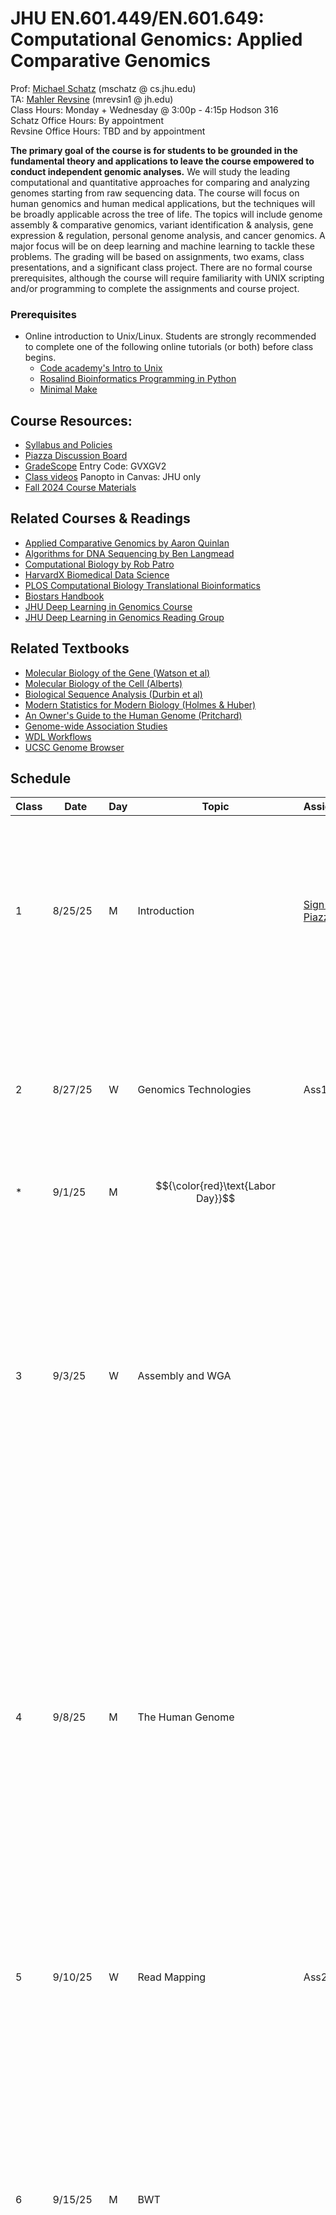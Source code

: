 # JHU EN.601.449/EN.601.649: Computational Genomics: Applied Comparative Genomics
Prof: [Michael Schatz](http://schatz-lab.org) (mschatz @ cs.jhu.edu) <br>
TA: [Mahler Revsine](https://www.linkedin.com/in/mahler-revsine-5b6598172/) (mrevsin1 @ jh.edu) <br>
Class Hours: Monday + Wednesday @ 3:00p - 4:15p Hodson 316 <br>
Schatz Office Hours: By appointment <br>
Revsine Office Hours: TBD and by appointment <br>

**The primary goal of the course is for students to be grounded in the fundamental theory and applications to leave the course empowered to conduct independent genomic analyses.** 
We will study the leading computational and quantitative approaches for comparing and analyzing genomes starting from raw sequencing data. The course will focus on human genomics and human medical applications, but the techniques will be broadly applicable across the tree of life. The topics will include genome assembly & comparative genomics, variant identification & analysis, gene expression & regulation, personal genome analysis, and cancer genomics. A major focus will be on deep learning and machine learning to tackle these problems. The grading will be based on assignments, two exams, class presentations, and a significant class project. There are no formal course prerequisites, although the course will require familiarity with UNIX scripting and/or programming to complete the assignments and course project. 

### Prerequisites
- Online introduction to Unix/Linux. Students are strongly recommended to complete one of the following online tutorials (or both) before class begins. 
  - [Code academy's Intro to Unix](https://www.codecademy.com/en/courses/learn-the-command-line/lessons/environment/exercises/bash-profile)
  - [Rosalind Bioinformatics Programming in Python](http://rosalind.info/problems/locations/)
  - [Minimal Make](http://kbroman.org/minimal_make/)

## Course Resources:
- [Syllabus and Policies](https://github.com/schatzlab/appliedgenomics2025/tree/master/policies)
- [Piazza Discussion Board](https://piazza.com/class/meogfdbmu7x7hf)
- [GradeScope](https://www.gradescope.com/courses/1097756) Entry Code: GVXGV2
- [Class videos](https://jhu.instructure.com/courses/107078/external_tools/10295) Panopto in Canvas: JHU only
- [Fall 2024 Course Materials](https://github.com/schatzlab/appliedgenomics2024)


## Related Courses & Readings
- [Applied Comparative Genomics by Aaron Quinlan](https://github.com/quinlan-lab/applied-computational-genomics)
- [Algorithms for DNA Sequencing by Ben Langmead](https://www.langmead-lab.org/teaching.html)
- [Computational Biology by Rob Patro](https://rob-p.github.io/CSE549F16/lectures/)
- [HarvardX Biomedical Data Science](http://genomicsclass.github.io/book/)
- [PLOS Computational Biology Translational Bioinformatics](http://collections.plos.org/translational-bioinformatics)
- [Biostars Handbook](https://www.biostarhandbook.com/)
- [JHU Deep Learning in Genomics Course](https://www.stephaniehicks.com/blog/course-deep-learning-genetics-genomics/)
- [JHU Deep Learning in Genomics Reading Group](https://github.com/JHU-Deep-Learning-in-Genomics/Journal_Club)

## Related Textbooks
- [Molecular Biology of the Gene (Watson et al)](https://www.amazon.com/Molecular-Biology-Gene-James-Watson/dp/0321762436/ref=pd_lpo_sbs_14_t_0?_encoding=UTF8&psc=1&refRID=R6A5BW06E5RJB7GVSNPY)
- [Molecular Biology of the Cell (Alberts)](https://www.ncbi.nlm.nih.gov/books/NBK21054/)
- [Biological Sequence Analysis (Durbin et al)](https://www.amazon.com/Biological-Sequence-Analysis-Probabilistic-Proteins/dp/0521629713)
- [Modern Statistics for Modern Biology (Holmes & Huber)](https://www.huber.embl.de/msmb/index.html)
- [An Owner's Guide to the Human Genome (Pritchard)](https://web.stanford.edu/group/pritchardlab/HGbook.html)
- [Genome-wide Association Studies](https://www.mv.helsinki.fi/home/mjxpirin/GWAS_course/)
- [WDL Workflows](https://jhudatascience.org/AnVIL_Book_WDL/index.html)
- [UCSC Genome Browser](https://genome.ucsc.edu/training/education/)



## Schedule

| Class | Date     | Day | Topic                                                           | Assignments                                                        | Readings                                                                                                                                                                                                                                                                                                                                                                                                                                                                                                                                                                                                                                                                                                                                                                                                                                                                                                                                                                    |
| ----- | -------- | --- | --------------------------------------------------------------- | ------------------------------------------------------------------ | --------------------------------------------------------------------------------------------------------------------------------------------------------------------------------------------------------------------------------------------------------------------------------------------------------------------------------------------------------------------------------------------------------------------------------------------------------------------------------------------------------------------------------------------------------------------------------------------------------------------------------------------------------------------------------------------------------------------------------------------------------------------------------------------------------------------------------------------------------------------------------------------------------------------------------------------------------------------------- |
| 1     | 8/25/25  | M   | Introduction                                                    | [Sign up for Piazza](https://piazza.com/jhu/fall2025/600449600649) | \* [Molecular Structure of Nucleic Acid (Watson and Crick, 1953, Nature)](http://www.nature.com/nature/dna50/watsoncrick.pdf) <br> \* [Biological data sciences in genome research (Schatz, 2015, Genome Research)](http://genome.cshlp.org/content/25/10/1417.full) <br> \* [Big Data: Astronomical or Genomical? (Stephens et al, 2015, PLOS Biology)](http://journals.plos.org/plosbiology/article?id=10.1371/journal.pbio.1002195)                                                                                                                                                                                                                                                                                                                                                                                                                                                                                                                                      |
| 2     | 8/27/25  | W   | Genomics Technologies                                           | Ass1                                                               | \* [Coming of age: ten years of next-generation sequencing technologies (Goodwin et al, 2016, Nature Reviews Genetics)](http://www.nature.com/nrg/journal/v17/n6/full/nrg.2016.49.html) <br> \* [Guide to k-mer approaches for genomics across the tree of life (Jenike et al., 2024, arXiv)](https://arxiv.org/abs/2404.01519)                                                                                                                                                                                                                                                                                                                                                                                                                                                                                                                                                                                                                                             |
| \*    | 9/1/25   | M   | $${\color{red}\text{Labor Day}}$$                                                       |                                                                    |                                                                                                                                                                                                                                                                                                                                                                                                                                                                                                                                                                                                                                                                                                                                                                                                                                                                                                                                                                             |
| 3     | 9/3/25   | W   | Assembly and WGA                                                |                                                                    | \* [Toward simplifying and accurately formulating fragment assembly. (Myers, 1995, J. Comp. Bio.)](http://citeseerx.ist.psu.edu/viewdoc/download?doi=10.1.1.52.6330&rep=rep1&type=pdf) <br> \* [Velvet: Algorithms for de novo short read assembly using de Bruijn graphs (Zerbino and Birney, 2008, Genome Research)](http://genome.cshlp.org/content/18/5/821.full) <br> \* [SPAdes: A New Genome Assembly Algorithm and Its Applications to Single-Cell Sequencing (Bankevich, et al. 2012, J Comput Biol)](https://www.ncbi.nlm.nih.gov/pmc/articles/PMC3342519/) <br> \* [MUMmer: Alignment of Whole Genomes (Delcher et al, 1999, NAR)](http://mummer.sourceforge.net/MUMmer.pdf)                                                                                                                                                                                                                                                                                     |
| 4     | 9/8/25   | M   | The Human Genome                                                |                                                                    | \* [The complete sequence of a human genome (Nurk et al, Science 2012)](https://www.science.org/doi/10.1126/science.abj6987) <br> \* [Approaching complete genomes, transcriptomes and epi-omes with accurate long-read sequencing (Kovaka et al, 2023, Nature Methods](https://www.nature.com/articles/s41592-022-01716-8) <br> \* [A draft human pangenome reference (Liao et al, 2023, Nature)](https://www.nature.com/articles/s41586-023-05896-x) <br> \* [Beyond the Human Genome Project: The Age of Complete Human Genome Sequences and Pangenome References (Taylor et al., 2024, Annual Review of Genomics and Human Genetics)](https://www.annualreviews.org/content/journals/10.1146/annurev-genom-021623-081639)                                                                                                                                                                                                                                               |
| 5     | 9/10/25  | W   | Read Mapping                                                    | Ass2                                                               | \* [How to map billions of short reads onto genomes (Trapnell and Salzberg, 2009, Nature Biotech)](http://www.nature.com/nbt/journal/v27/n5/full/nbt0509-455.html) <br> \* [Sapling: Accelerating Suffix Array Queries with Learned Data Models (Kirsche et al, 2020, Bioinformatics)](https://academic.oup.com/bioinformatics/article/37/6/744/5941464)                                                                                                                                                                                                                                                                                                                                                                                                                                                                                                                                                                                                                    |
| 6     | 9/15/25  | M   | BWT                                                             |                                                                    | \* [Bowtie: Ultrafast and memory-efficient alignment of short DNA sequences to the human genome (Langmead et al, 2009, Genome Biology)](https://genomebiology.biomedcentral.com/articles/10.1186/gb-2009-10-3-r25) <br> \* [BWA-MEM: Aligning sequence reads, clone sequences and assembly contigs with BWA-MEM (Li, 2013, arXiv)](https://arxiv.org/abs/1303.3997) <br> \* [Minimap2: pairwise alignment for nucleotide sequences (Li, Bioinformatics, 2018)](https://academic.oup.com/bioinformatics/article/34/18/3094/4994778)                                                                                                                                                                                                                                                                                                                                                                                                                                          |
| 7     | 9/17/25  | W   | Variant Analysis                                                |                                                                    | \* [Haplotype-based variant detection from short-read sequencing (Garrison and Marth, arXiv, 2012)](https://arxiv.org/abs/1207.3907) <br> \* [The Genome Analysis Toolkit: A MapReduce framework for analyzing next-generation DNA sequencing data (McKenna et al, 2010, Genome Research)](https://www.ncbi.nlm.nih.gov/pmc/articles/PMC2928508/) <br> \* [A universal SNP and small-indel variant caller using deep neural networks (Poplin et al, 2018, Nature Biotechnology](https://www.nature.com/articles/nbt.4235) <br> \* [SAM/BAM/Samtools: The Sequence Alignment/Map format and SAMtools (Li et al, 2009, Bioinformatics)](https://academic.oup.com/bioinformatics/article/25/16/2078/204688/The-Sequence-Alignment-Map-format-and-SAMtools) <br> \* [IGV: Integrative genomics viewer (Robinson et al, 2011, Nature Biotech)](http://www.nature.com/nbt/journal/v29/n1/full/nbt.1754.html)                                                                      |
| 8     | 9/22/25  | M   | Intro to ML                                                     |                                                                    | \* [What are decision trees? (Kingsford and Salzberg, 2008, Nature Biotechnology)](https://www.nature.com/articles/nbt0908-1011.pdf?origin=ppub) <br> \* [What is a hidden Markov model? (Eddy, 2004, Nature Biotechnology)](http://www.nature.com/nbt/journal/v22/n10/full/nbt1004-1315.html) <br> \* [Deep learning in biomedicine (Wainberg et al, 2018, Nature Biotechnology)](https://www.nature.com/articles/nbt.4233) <br> \* [Visualizing Data Using t-SNE](https://www.youtube.com/watch?v=RJVL80Gg3lA)                                                                                                                                                                                                                                                                                                                                                                                                                                                            |
| 9     | 9/24/25  | W   | CNN + DeepVariant                                               | Ass3                                                               | \* [ImageNet Classification with Deep Convolutional Neural Networks (Krizhevsky et al., 2012, NIPS)](https://papers.nips.cc/paper_files/paper/2012/hash/c399862d3b9d6b76c8436e924a68c45b-Abstract.html) <br> \* [A universal SNP and small-indel variant caller using deep neural networks (Poplin et al. 2018, Nature Biotech)](https://www.nature.com/articles/nbt.4235)                                                                                                                                                                                                                                                                                                                                                                                                                                                                                                                                                                                                  |
| 10    | 9/29/25  | M   | Populalation Genetics                                           |                                                                    | \* [An integrated map of genetic variation from 1,092 human genomes (1000 Genomes Consortium, 2012, Nature)](http://www.nature.com/nature/journal/v491/n7422/full/nature11632.html) <br> \* [Analysis of protein-coding genetic variation in 60,706 humans (Let et al, 2016, Nature)](http://www.nature.com/nature/journal/v536/n7616/full/nature19057.html) <br> \* [A Draft Sequence of the Neandertal Genome (Green et al. 2010, Science)](http://science.sciencemag.org/content/328/5979/710.full) <br> \* [Excavating Neandertal and Denisovan DNA from the genomes of Melanesian individuals (Vernot et al. 2016. Science)](http://science.sciencemag.org/content/early/2016/03/16/science.aad9416.full) <br> \* [Inverting the model of genomics data sharing with the NHGRI Genomic Data Science Analysis, Visualization, and Informatics Lab-space (AnVIL) (Schatz et al, 2022, Cell Genomics)](https://www.cell.com/cell-genomics/fulltext/S2666-979X(21)00106-3) |
| 11    | 10/1/25  | W   | Clinical Genomics                                               |                                                                    | \* [Genome-Wide Association Studies (Bush & Moore, 2012, PLOS Comp Bio)](https://doi.org/10.1371/journal.pcbi.1002822) <br> \* [The contribution of de novo coding mutations to autism spectrum disorder (Iossifov et al, 2014, Nature)](https://www.nature.com/nature/journal/v515/n7526/full/nature13908.html)                                                                                                                                                                                                                                                                                                                                                                                                                                                                                                                                                                                                                                                            |
| 12    | 10/6/25  | M   | Review 1                                                        | Project Proposal                                                   |                                                                                                                                                                                                                                                                                                                                                                                                                                                                                                                                                                                                                                                                                                                                                                                                                                                                                                                                                                             |
| 13    | 10/8/25  | W   | $${\color{orange}\text{Exam 1 (In class)}}$$                                              |                                                                    |                                                                                                                                                                                                                                                                                                                                                                                                                                                                                                                                                                                                                                                                                                                                                                                                                                                                                                                                                                             |
| 14    | 10/13/25 | M   | Functional Analysis 1: RNA-seq                                  |                                                                    | \* [RNA-Seq: a revolutionary tool for transcriptomics (Wang et al, 2009. Nature Reviews Genetics)](http://www.nature.com/nrg/journal/v10/n1/full/nrg2484.html)<br> \* [Differential gene and transcript expression analysis of RNA-seq experiments with TopHat and Cufflinks (Trapnell et al, 2012, Nature Protocols)](http://www.nature.com/nprot/journal/v7/n3/full/nprot.2012.016.html)<br> \* [Salmon provides fast and bias-aware quantification of transcript expression (Patro et al, 2017, Nature Methods)](http://www.nature.com/nmeth/journal/vaop/ncurrent/full/nmeth.4197.html)<br> \* [Bismark: a flexible aligner and methylation caller for Bisulfite-Seq applications (Krueger and Andrews, 2011, Bioinformatics)](https://academic.oup.com/bioinformatics/article/27/11/1571/216956/Bismark-a-flexible-aligner-and-methylation-caller)                                                                                                                     |
| 15    | 10/15/25 | W   | Functional Analysis 2: Single Cell Genomics                     | Ass4                                                               | \* [Ginkgo: Interactive analysis and assessment of single-cell copy-number variations (Garvin et al, 2015, Nature Methods)](http://www.nature.com/nmeth/journal/v12/n11/full/nmeth.3578.html) <br> \* [The dynamics and regulators of cell fate decisions are revealed by pseudotemporal ordering of single cells (Trapnell et al, Nature Biotech, 2014)](https://www.nature.com/articles/nbt.2859) <br> \* [Eleven grand challenges in single-cell data science (Lahnemann et al, Genome Biology, 2020)](https://genomebiology.biomedcentral.com/articles/10.1186/s13059-020-1926-6)                                                                                                                                                                                                                                                                                                                                                                                       |
| 16    | 10/20/25 | M   | Functional Analysis 3: Ab initiio gene finding                  |                                                                    | \* [BLAST: Basic Local Alignment Search Tool](http://s3.amazonaws.com/academia.edu.documents/25023760/altschul1990.pdf?AWSAccessKeyId=AKIAIWOWYYGZ2Y53UL3A&Expires=1488914265&Signature=zX6z9PyBMXesvcCdR3PTHVO%2BtFU%3D&response-content-disposition=inline%3B%20filename%3DBasic_local_alignment_search_tool.pdf) <br> \* [Glimmer: Microbial gene identification using interpolated Markov models](http://www.cs.jhu.edu/~genomics/Glimmer/glimmer-nar.pdf) <br> \* [MAKER2: an annotation pipeline and genome-database management tool for second-generation genome projects](http://bmcbioinformatics.biomedcentral.com/articles/10.1186/1471-2105-12-491) <br> \* [BEDTools: a flexible suite of utilities for comparing genomic features (Quinlan & Hall, 2010, Bioinformatics)](https://academic.oup.com/bioinformatics/article/26/6/841/244688/BEDTools-a-flexible-suite-of-utilities-for)                                                                         |
| 17    | 10/22/25 | W   | Functional Analysis 4: Methyl-seq, Chip-seq, and Hi-C           | Prelim report assigned                                             | \* [ChIP-seq and beyond: new and improved methodologies to detect and characterize protein-DNA interactions (Furey, 2012, Nature Reviews Genetics)](http://www.nature.com/nrg/journal/v13/n12/abs/nrg3306.html)<br> \* [PeakSeq enables systematic scoring of ChIP-seq experiments relative to controls (Rozowsky et al. 2009. Nature Biotech)](http://www.nature.com/nbt/journal/v27/n1/full/nbt.1518.html) <br> \* [Comprehensive Mapping of Long-Range Interactions Reveals Folding Principles of the Human Genome (Lieberman-Aiden et al, 2009, Science)](http://science.sciencemag.org/content/326/5950/289)                                                                                                                                                                                                                                                                                                                                                           |
| 18    | 10/27/25 | M   | Functional Analysis 5: Regulatory States, ENCODE, GTEx, RoadMap |                                                                    | \* [An integrated encyclopedia of DNA elements in the human genome (The ENCODE Project Consortium, Nature, 2012)](http://www.nature.com/nature/journal/v489/n7414/full/nature11247.html) <br> \* [Genetic effects on gene expression across human tissues (GTEx Consortium, Nature, 2017)](https://www.nature.com/articles/nature24277) <br> \* [Integrative analysis of 111 reference human epigenomes (Roadmap Epigenome Consortium, Nature, 2015)](https://www.nature.com/articles/nature14248) <br> \* [ChromHMM: automating chromatin-state discovery and characterization (Ernst & Kellis, 2012, Nature Methods)](http://www.nature.com/nmeth/journal/v9/n3/full/nmeth.1906.html) <br> \* [Segway: Unsupervised pattern discovery in human chromatin structure through genomic segmentation (Hoffman et al, 2012, Nature Methods)](http://www.nature.com/nmeth/journal/v9/n5/full/nmeth.1937.html)                                                                    |
| 19    | 10/29/25 | W   | Transformers                                                    | Ass5                                                               | \* [Attention is all you need (Vaswani et al. 2017, arXiv)](https://arxiv.org/abs/1706.03762)                                                                                                                                                                                                                                                                                                                                                                                                                                                                                                                                                                                                                                                                                                                                                                                                                                                                               |
| 20    | 11/3/25  | M   | Enformer + Other DL applications                                |                                                                    | \* [Effective gene expression prediction from sequence by integrating long-range interactions (Avsec et al., 2021, Nature Methods)](https://pubmed.ncbi.nlm.nih.gov/34608324/) <br> \* [Personal transcriptome variation is poorly explained by current genomic deep learning models<br>(Huang et al., 2023, Nature Genetics)](https://www.nature.com/articles/s41588-023-01574-w) <br> \* [Benchmarking of deep neural networks for predicting personal gene expression from DNA sequence highlights shortcomings (Sasse et al., 2023, Nature Genetics)](https://www.nature.com/articles/s41588-023-01524-6)                                                                                                                                                                                                                                                                                                                                                               |
| 21    | 11/5/25  | W   | $${\color{red}\text{Project support day}}$$                                   |                                                                    |                                                                                                                                                                                                                                                                                                                                                                                                                                                                                                                                                                                                                                                                                                                                                                                                                                                                                                                                                                             |
| 22    | 11/10/25 | M   | Review 2                                                        | Final Report Assigned                                              |                                                                                                                                                                                                                                                                                                                                                                                                                                                                                                                                                                                                                                                                                                                                                                                                                                                                                                                                                                             |
| 23    | 11/12/25 | W   | $${\color{orange}\text{Exam 2 (In class)}}$$                                           |                                                                    |                                                                                                                                                                                                                                                                                                                                                                                                                                                                                                                                                                                                                                                                                                                                                                                                                                                                                                                                                                             |
| 24    | 11/17/25 | M   | Wrap up                                                         |                                                                    | \* [Deep Learning Sequence Models for Transcriptional Regulation (Sokolova et al., 2024, Annual Reviews of Genomics and Human Genetics)](https://www.annualreviews.org/content/journals/10.1146/annurev-genom-021623-024727) <br> \* [AlphaFold (Jumper et al, 2021, Nature)](https://www.nature.com/articles/s41586-021-03819-2)                                                                                                                                                                                                                                                                                                                                                                                                                                                                                                                                                                                                                                           |
| 25    | 11/19/25 | W   | In-class presentation                                           |                                                                    |                                                                                                                                                                                                                                                                                                                                                                                                                                                                                                                                                                                                                                                                                                                                                                                                                                                                                                                                                                             |
| \*    | 11/24/25 | M   | $${\color{red}\text{Thanksgiving Break}}$$                                              |                                                                    |                                                                                                                                                                                                                                                                                                                                                                                                                                                                                                                                                                                                                                                                                                                                                                                                                                                                                                                                                                             |
| \*    | 11/26/25 | W   | $${\color{red}\text{Thanksgiving Break}}$$                                              |                                                                    |                                                                                                                                                                                                                                                                                                                                                                                                                                                                                                                                                                                                                                                                                                                                                                                                                                                                                                                                                                             |
| 26    | 12/1/25  | M   | In-class presentation                                           |                                                                    |                                                                                                                                                                                                                                                                                                                                                                                                                                                                                                                                                                                                                                                                                                                                                                                                                                                                                                                                                                             |
| 27    | 12/3/25  | W   | In-class presentation                                           |                                                                    |                                                                                                                                                                                                                                                                                                                                                                                                                                                                                                                                                                                                                                                                                                                                                                                                                                                                                                                                                                             |
| \*    | 12/10/25 | W   | Draft Report Due                                                |                                                                    |                                                                                                                                                                                                                                                                                                                                                                                                                                                                                                                                                                                                                                                                                                                                                                                                                                                                                                                                                                             |
| \*    | 12/11/25 | Th  | Final project presentation                                      |                                                                    |                                                                                                                                                                                                                                                                                                                                                                                                                                                                                                                                                                                                                                                                                                                                                                                                                                                                                                                                                                             |
| \*    | 12/12/25 | F   | Final project presentation                                      |                                                                    |                                                                                                                                                                                                                                                                                                                                                                                                                                                                                                                                                                                                                                                                                                                                                                                                                                                                                                                                                                             |
| \*    | 12/15/25 | M   | Final project presentation                                      |                                                                    |                                                                                                                                                                                                                                                                                                                                                                                                                                                                                                                                                                                                                                                                                                                                                                                                                                                                                                                                                                             |
| \*    | 12/16/25 | Tu   | Final Report Due                                                |                                                                    |                                                                                                                                                                                                                                                                                                                                                                                                                                                                                                                                                                                                                                                                                                                                                                                                                                                                                                                                                                             |